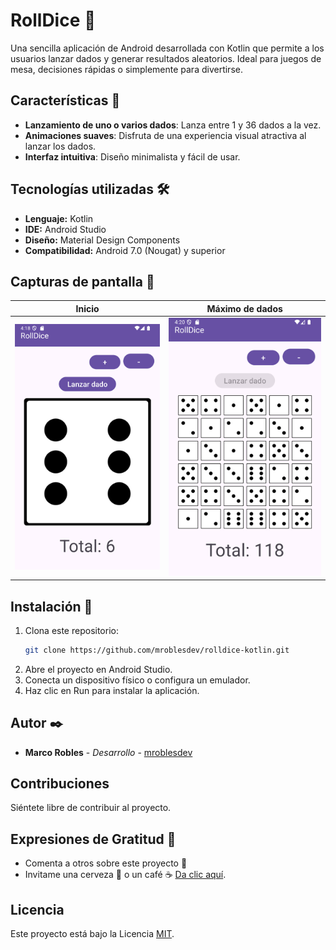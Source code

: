 # RollDice 🎲

Una sencilla aplicación de Android desarrollada con Kotlin que permite a los usuarios lanzar dados y generar resultados aleatorios. Ideal para juegos de mesa, decisiones rápidas o simplemente para divertirse.

## Características 🚀

- **Lanzamiento de uno o varios dados**: Lanza entre 1 y 36 dados a la vez.
- **Animaciones suaves**: Disfruta de una experiencia visual atractiva al lanzar los dados.
- **Interfaz intuitiva**: Diseño minimalista y fácil de usar.

## Tecnologías utilizadas 🛠️

- **Lenguaje:** Kotlin
- **IDE:** Android Studio
- **Diseño:** Material Design Components
- **Compatibilidad:** Android 7.0 (Nougat) y superior

## Capturas de pantalla 📸

| Inicio                          | Máximo de dados                |
|---------------------------------|--------------------------------|
|![Pantalla de inicio](./screenshots/Screenshot_1.png) | ![Máximo de dados](./screenshots/Screenshot_2.png) |

## Instalación 🚧

1. Clona este repositorio:
   ```bash
   git clone https://github.com/mroblesdev/rolldice-kotlin.git

2. Abre el proyecto en Android Studio.
3. Conecta un dispositivo físico o configura un emulador.
4. Haz clic en Run para instalar la aplicación.

## Autor ✒️
- **Marco Robles** - *Desarrollo* - [mroblesdev](https://github.com/mroblesdev)

## Contribuciones

Siéntete libre de contribuir al proyecto.

## Expresiones de Gratitud 🎁

- Comenta a otros sobre este proyecto 📢
- Invitame una cerveza 🍺 o un café ☕ [Da clic aquí](https://www.paypal.com/paypalme/markorobles?locale.x=es_XC.).

## Licencia

Este proyecto está bajo la Licencia [MIT](LICENSE).

